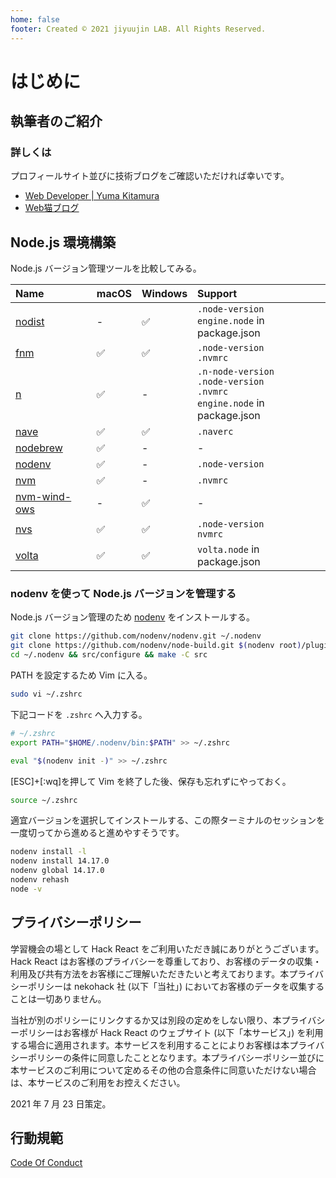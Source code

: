```yaml
---
home: false
footer: Created © 2021 jiyuujin LAB. All Rights Reserved.
---
```


# はじめに

## 執筆者のご紹介

<Profile image="https://pbs.twimg.com/profile_images/1154037739035119620/IX0vq03C_400x400.jpg" name="jiyuujin (Yuma Kitamura)" description="Web の改善を進めている Web デベロッパです。" />

### 詳しくは

プロフィールサイト並びに技術ブログをご確認いただければ幸いです。

- [Web Developer | Yuma Kitamura](https://yuma-kitamura.nekohack.me)
- [Web猫ブログ](https://webneko.dev)

## Node.js 環境構築

Node.js バージョン管理ツールを比較してみる。

|Name|macOS|Windows|Support|
|:---|:---|:---|:---|
|[nodist](https://github.com/nullivex/nodist)|-|✅|`.node-version`<br>`engine.node` in package.json|
|[fnm](https://github.com/Schniz/fnm)|✅|✅|`.node-version`<br>`.nvmrc`|
|[n](https://github.com/tj/n)|✅|-|`.n-node-version`<br>`.node-version`<br>`.nvmrc`<br>`engine.node` in package.json|
|[nave](https://github.com/isaacs/nave)|✅|✅|`.naverc`|
|[nodebrew](https://github.com/hokaccha/nodebrew)|✅|-|-|
|[nodenv](https://github.com/nodenv/nodenv)|✅|-|`.node-version`|
|[nvm](https://github.com/nvm-sh/nvm)|✅|-|`.nvmrc`|
|[nvm-wind-ows](https://github.com/coreybutler/nvm-windows)|-|✅|-|
|[nvs](https://github.com/jasongin/nvs)|✅|✅|`.node-version`<br>`nvmrc`|
|[volta](https://github.com/volta-cli/volta)|✅|✅|`volta.node` in package.json|

### nodenv を使って Node.js バージョンを管理する

Node.js バージョン管理のため [nodenv](https://github.com/nodenv/nodenv) をインストールする。

```bash
git clone https://github.com/nodenv/nodenv.git ~/.nodenv
git clone https://github.com/nodenv/node-build.git $(nodenv root)/plugins/node-build
cd ~/.nodenv && src/configure && make -C src
```

PATH を設定するため Vim に入る。

```bash
sudo vi ~/.zshrc
```

下記コードを `.zshrc` へ入力する。

```bash
# ~/.zshrc
export PATH="$HOME/.nodenv/bin:$PATH" >> ~/.zshrc

eval "$(nodenv init -)" >> ~/.zshrc
```

[ESC]+[:wq]を押して Vim を終了した後、保存も忘れずにやっておく。

```bash
source ~/.zshrc
```

適宜バージョンを選択してインストールする、この際ターミナルのセッションを一度切ってから進めると進めやすそうです。

```bash
nodenv install -l
nodenv install 14.17.0
nodenv global 14.17.0
nodenv rehash
node -v
```

## プライバシーポリシー

学習機会の場として Hack React をご利用いただき誠にありがとうございます。 Hack React はお客様のプライバシーを尊重しており、お客様のデータの収集・利用及び共有方法をお客様にご理解いただきたいと考えております。本プライバシーポリシーは nekohack 社 (以下「当社」) においてお客様のデータを収集することは一切ありません。

当社が別のポリシーにリンクするか又は別段の定めをしない限り、本プライバシーポリシーはお客様が Hack React のウェブサイト (以下「本サービス」) を利用する場合に適用されます。本サービスを利用することによりお客様は本プライバシーポリシーの条件に同意したこととなります。本プライバシーポリシー並びに本サービスのご利用について定めるその他の合意条件に同意いただけない場合は、本サービスのご利用をお控えください。

2021 年 7 月 23 日策定。

## 行動規範

[Code Of Conduct](https://github.com/nekohack/Code-of-Conduct)
